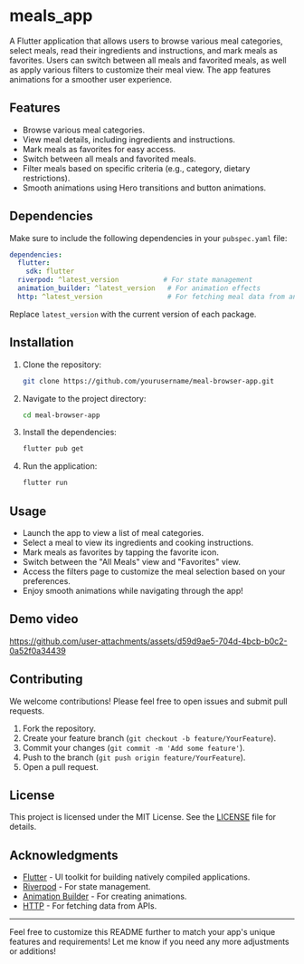 # meals_app

A Flutter application that allows users to browse various meal categories, select meals, read their ingredients and instructions, and mark meals as favorites. Users can switch between all meals and favorited meals, as well as apply various filters to customize their meal view. The app features animations for a smoother user experience.

## Features

- Browse various meal categories.
- View meal details, including ingredients and instructions.
- Mark meals as favorites for easy access.
- Switch between all meals and favorited meals.
- Filter meals based on specific criteria (e.g., category, dietary restrictions).
- Smooth animations using Hero transitions and button animations.

## Dependencies

Make sure to include the following dependencies in your `pubspec.yaml` file:

```yaml
dependencies:
  flutter:
    sdk: flutter
  riverpod: ^latest_version           # For state management
  animation_builder: ^latest_version   # For animation effects
  http: ^latest_version                # For fetching meal data from an API
```

Replace `latest_version` with the current version of each package.

## Installation

1. Clone the repository:

   ```bash
   git clone https://github.com/yourusername/meal-browser-app.git
   ```

2. Navigate to the project directory:

   ```bash
   cd meal-browser-app
   ```

3. Install the dependencies:

   ```bash
   flutter pub get
   ```

4. Run the application:

   ```bash
   flutter run
   ```

## Usage

- Launch the app to view a list of meal categories.
- Select a meal to view its ingredients and cooking instructions.
- Mark meals as favorites by tapping the favorite icon.
- Switch between the "All Meals" view and "Favorites" view.
- Access the filters page to customize the meal selection based on your preferences.
- Enjoy smooth animations while navigating through the app!

## Demo video



https://github.com/user-attachments/assets/d59d9ae5-704d-4bcb-b0c2-0a52f0a34439



## Contributing

We welcome contributions! Please feel free to open issues and submit pull requests.

1. Fork the repository.
2. Create your feature branch (`git checkout -b feature/YourFeature`).
3. Commit your changes (`git commit -m 'Add some feature'`).
4. Push to the branch (`git push origin feature/YourFeature`).
5. Open a pull request.

## License

This project is licensed under the MIT License. See the [LICENSE](LICENSE) file for details.

## Acknowledgments

- [Flutter](https://flutter.dev) - UI toolkit for building natively compiled applications.
- [Riverpod](https://riverpod.dev) - For state management.
- [Animation Builder](https://pub.dev/packages/animation_builder) - For creating animations.
- [HTTP](https://pub.dev/packages/http) - For fetching data from APIs.

---

Feel free to customize this README further to match your app's unique features and requirements! Let me know if you need any more adjustments or additions!
